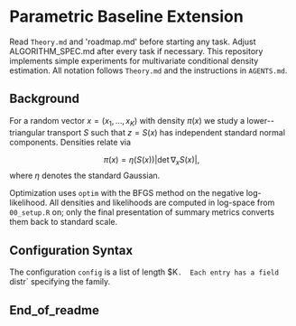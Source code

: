 # Parametric Baseline Extension
Read `Theory.md` and 'roadmap.md' before starting any task. Adjust ALGORITHM_SPEC.md after every task if necessary.
This repository implements simple experiments for multivariate conditional density estimation.
All notation follows `Theory.md` and the instructions in `AGENTS.md`.

## Background

For a random vector $x = (x_1,\ldots,x_K)$ with density $\pi(x)$ we study a
lower--triangular transport $S$ such that $z = S(x)$ has independent standard
normal components.  Densities relate via

$$\pi(x) = \eta(S(x)) |\det \nabla_x S(x)|,$$
where $\eta$ denotes the standard Gaussian.

Optimization uses `optim` with the BFGS method on the negative log-likelihood.
All densities and likelihoods are computed in log-space from `00_setup.R` on;
only the final presentation of summary metrics converts them back to standard
scale.

## Configuration Syntax

The configuration `config` is a list of length $K`.  Each entry has a field
`distr` specifying the family.  

## End_of_readme

